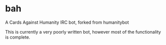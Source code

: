 bah
===========

A Cards Against Humanity IRC bot, forked from humanitybot

This is currently a very poorly written bot, however most of the functionality is complete.
